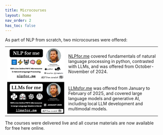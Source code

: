 ```yaml
---
title: Microcourses
layout: home
nav_order: 2
has_toc: false
---
```


As part of NLP from scratch, two microcourses were offered:

<table style="border:none;">
<tr>
<td width="40%"><a href="nlpfor.me"><img src="../assets/images/nlpforme_coverimage.png"/></a></td>
<td><a href="NLPfor.me.html">NLPfor.me</a> covered fundamentals of natural language processing in python, contrasted with LLMs, and was offered from October-November of 2024.</td></tr>
<tr>
<td width="40%"><a href="llmsfor.me"><img src="../assets/images/llmsforme_coverimage.png"/></a></td>
<td><a href="LLMsfor.me.html">LLMsfor.me</a> was offered from January to February of 2025, and covered large language models and generative AI, including local LLM development and multimodal models.</td>
</tr>
</table>

The courses were delivered live and all course materials are now available for free here online.
